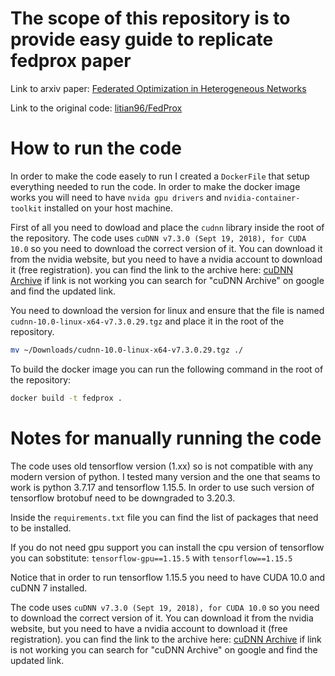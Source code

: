 
# The scope of this repository is to provide easy guide to replicate fedprox paper

Link to arxiv paper: [Federated Optimization in Heterogeneous Networks](https://arxiv.org/pdf/1812.06127)

Link to the original code: [litian96/FedProx](https://github.com/litian96/FedProx)


# How to run the code

In order to make the code easely to run I created a `DockerFile` that setup everything needed to run the code.
In order to make the docker image works you will need to have `nvida gpu drivers` and `nvidia-container-toolkit` installed on your host machine.

First of all you need to dowload and place the `cudnn` library inside the root of the repository.
The code uses `cuDNN v7.3.0 (Sept 19, 2018), for CUDA 10.0` so you need to download the correct version of it.
You can download it from the nvidia website, but you need to have a nvidia account to download it (free registration).
you can find the link to the archive here: [cuDNN Archive](https://developer.nvidia.com/rdp/cudnn-archive)
if link is not working you can search for "cuDNN Archive" on google and find the updated link.

You need to download the version for linux and ensure that the file is named `cudnn-10.0-linux-x64-v7.3.0.29.tgz` and place it in the root of the repository.

```bash
mv ~/Downloads/cudnn-10.0-linux-x64-v7.3.0.29.tgz ./
```


To build the docker image you can run the following command in the root of the repository:

```bash
docker build -t fedprox .
```


# Notes for manually running the code

The code uses old tensorflow version (1.xx) so is not compatible with any modern version of python.
I tested many version and the one that seams to work is python 3.7.17 and tensorflow 1.15.5.
In order to use such version of tensorflow brotobuf need to be downgraded to 3.20.3.

Inside the `requirements.txt` file you can find the list of packages that need to be installed.

If you do not need gpu support you can install the cpu version of tensorflow you can sobstitute:
`tensorflow-gpu==1.15.5` with `tensorflow==1.15.5`

Notice that in order to run tensorflow 1.15.5 you need to have CUDA 10.0 and cuDNN 7 installed.

The code uses `cuDNN v7.3.0 (Sept 19, 2018), for CUDA 10.0` so you need to download the correct version of it.
You can download it from the nvidia website, but you need to have a nvidia account to download it (free registration).
you can find the link to the archive here: [cuDNN Archive](https://developer.nvidia.com/rdp/cudnn-archive)
if link is not working you can search for "cuDNN Archive" on google and find the updated link.








